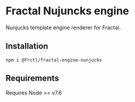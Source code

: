 # Fractal Nujuncks engine

Nunjucks template engine renderer for Fractal.

## Installation

```
npm i @frctl/fractal-engine-nunjucks
```

## Requirements

Requires Node >= v7.6

